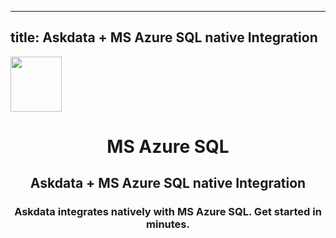
  ---
  title: Askdata + MS Azure SQL native Integration
  ---

<img class="dataset_icon" style="text-align: center;" width="82" height="88" src="https://chart.askdata.com/datasets/icons/ms-azure-sql.png" alt="">
<h1 class="dataset_title" style="text-align: center;">MS Azure SQL</h1>
<h2 class="dataset_subtitle" style="text-align: center;">Askdata + MS Azure SQL native Integration</h2> 
<h3 class="dataset_description" style="text-align: center;">Askdata integrates natively with  MS Azure SQL. Get started in minutes.</h3> 

  
